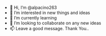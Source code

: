- 👋 Hi, I’m @alpacino263
- 👀 I’m interested in new things and ideas
- 🌱 I’m currently learning
- 💞️ I’m looking to collaborate on any new ideas
- 📫 Leave a good message. Thank You..

<!---
alpacino263/alpacino263 is a ✨ special ✨ repository because its `README.md` (this file) appears on your GitHub profile.
You can click the Preview link to take a look at your changes.
--->
